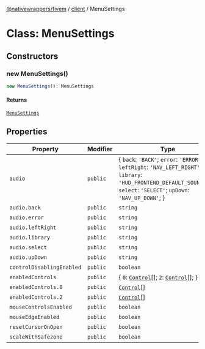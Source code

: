 [@nativewrappers/fivem](../../README.md) / [client](../README.md) / MenuSettings

# Class: MenuSettings

## Constructors

### new MenuSettings()

```ts
new MenuSettings(): MenuSettings
```

#### Returns

[`MenuSettings`](MenuSettings.md)

## Properties

| Property | Modifier | Type | Default value | Defined in |
| ------ | ------ | ------ | ------ | ------ |
| `audio` | `public` | \{ `back`: `'BACK'`; `error`: `'ERROR'`; `leftRight`: `'NAV_LEFT_RIGHT'`; `library`: `'HUD_FRONTEND_DEFAULT_SOUNDSET'`; `select`: `'SELECT'`; `upDown`: `'NAV_UP_DOWN'`; \} | `undefined` | [src/client/ui/menu/MenuSettings.ts:10](https://github.com/nativewrappers/fivem/blob/9c9296849bd5d47a19ca095df40cd4686e165154/src/client/ui/menu/MenuSettings.ts#L10) |
| `audio.back` | `public` | `string` | `'BACK'` | [src/client/ui/menu/MenuSettings.ts:15](https://github.com/nativewrappers/fivem/blob/9c9296849bd5d47a19ca095df40cd4686e165154/src/client/ui/menu/MenuSettings.ts#L15) |
| `audio.error` | `public` | `string` | `'ERROR'` | [src/client/ui/menu/MenuSettings.ts:16](https://github.com/nativewrappers/fivem/blob/9c9296849bd5d47a19ca095df40cd4686e165154/src/client/ui/menu/MenuSettings.ts#L16) |
| `audio.leftRight` | `public` | `string` | `'NAV_LEFT_RIGHT'` | [src/client/ui/menu/MenuSettings.ts:13](https://github.com/nativewrappers/fivem/blob/9c9296849bd5d47a19ca095df40cd4686e165154/src/client/ui/menu/MenuSettings.ts#L13) |
| `audio.library` | `public` | `string` | `'HUD_FRONTEND_DEFAULT_SOUNDSET'` | [src/client/ui/menu/MenuSettings.ts:11](https://github.com/nativewrappers/fivem/blob/9c9296849bd5d47a19ca095df40cd4686e165154/src/client/ui/menu/MenuSettings.ts#L11) |
| `audio.select` | `public` | `string` | `'SELECT'` | [src/client/ui/menu/MenuSettings.ts:14](https://github.com/nativewrappers/fivem/blob/9c9296849bd5d47a19ca095df40cd4686e165154/src/client/ui/menu/MenuSettings.ts#L14) |
| `audio.upDown` | `public` | `string` | `'NAV_UP_DOWN'` | [src/client/ui/menu/MenuSettings.ts:12](https://github.com/nativewrappers/fivem/blob/9c9296849bd5d47a19ca095df40cd4686e165154/src/client/ui/menu/MenuSettings.ts#L12) |
| `controlDisablingEnabled` | `public` | `boolean` | `true` | [src/client/ui/menu/MenuSettings.ts:9](https://github.com/nativewrappers/fivem/blob/9c9296849bd5d47a19ca095df40cd4686e165154/src/client/ui/menu/MenuSettings.ts#L9) |
| `enabledControls` | `public` | \{ `0`: [`Control`](../enumerations/Control.md)[]; `2`: [`Control`](../enumerations/Control.md)[]; \} | `undefined` | [src/client/ui/menu/MenuSettings.ts:18](https://github.com/nativewrappers/fivem/blob/9c9296849bd5d47a19ca095df40cd4686e165154/src/client/ui/menu/MenuSettings.ts#L18) |
| `enabledControls.0` | `public` | [`Control`](../enumerations/Control.md)[] | `undefined` | [src/client/ui/menu/MenuSettings.ts:20](https://github.com/nativewrappers/fivem/blob/9c9296849bd5d47a19ca095df40cd4686e165154/src/client/ui/menu/MenuSettings.ts#L20) |
| `enabledControls.2` | `public` | [`Control`](../enumerations/Control.md)[] | `undefined` | [src/client/ui/menu/MenuSettings.ts:19](https://github.com/nativewrappers/fivem/blob/9c9296849bd5d47a19ca095df40cd4686e165154/src/client/ui/menu/MenuSettings.ts#L19) |
| `mouseControlsEnabled` | `public` | `boolean` | `true` | [src/client/ui/menu/MenuSettings.ts:7](https://github.com/nativewrappers/fivem/blob/9c9296849bd5d47a19ca095df40cd4686e165154/src/client/ui/menu/MenuSettings.ts#L7) |
| `mouseEdgeEnabled` | `public` | `boolean` | `true` | [src/client/ui/menu/MenuSettings.ts:8](https://github.com/nativewrappers/fivem/blob/9c9296849bd5d47a19ca095df40cd4686e165154/src/client/ui/menu/MenuSettings.ts#L8) |
| `resetCursorOnOpen` | `public` | `boolean` | `true` | [src/client/ui/menu/MenuSettings.ts:6](https://github.com/nativewrappers/fivem/blob/9c9296849bd5d47a19ca095df40cd4686e165154/src/client/ui/menu/MenuSettings.ts#L6) |
| `scaleWithSafezone` | `public` | `boolean` | `true` | [src/client/ui/menu/MenuSettings.ts:5](https://github.com/nativewrappers/fivem/blob/9c9296849bd5d47a19ca095df40cd4686e165154/src/client/ui/menu/MenuSettings.ts#L5) |
